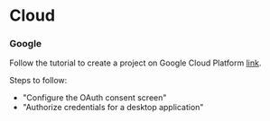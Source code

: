 # Cloud

### Google

Follow the tutorial to create a project on Google Cloud
Platform [link](https://developers.google.com/workspace/drive/api/quickstart/python).

Steps to follow:

- "Configure the OAuth consent screen"
- "Authorize credentials for a desktop application"
